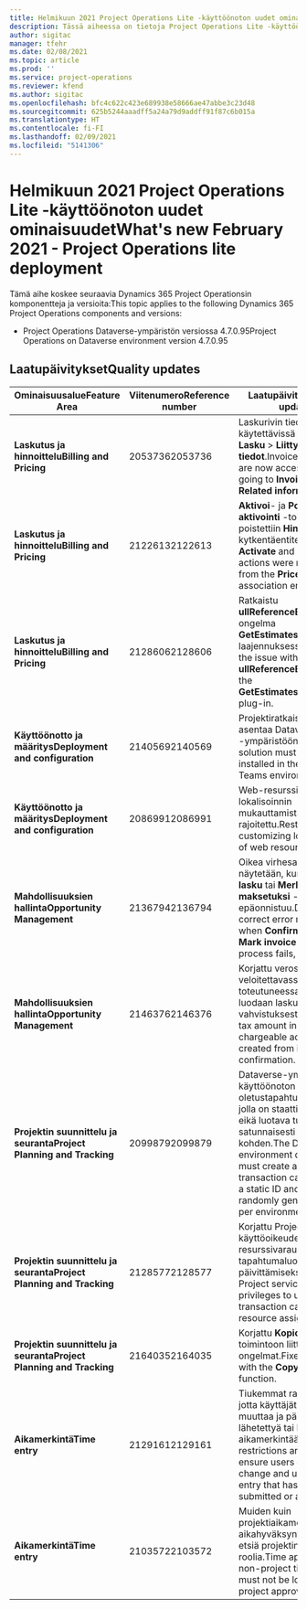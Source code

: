 ```yaml
---
title: Helmikuun 2021 Project Operations Lite -käyttöönoton uudet ominaisuudet
description: Tässä aiheessa on tietoja Project Operations Lite -käyttöönoton helmikuun 2021 version päivityksessä olevista laatupäivityksistä.
author: sigitac
manager: tfehr
ms.date: 02/08/2021
ms.topic: article
ms.prod: ''
ms.service: project-operations
ms.reviewer: kfend
ms.author: sigitac
ms.openlocfilehash: bfc4c622c423e689938e58666ae47abbe3c23d48
ms.sourcegitcommit: 625b5244aaadff5a24a79d9addff91f87c6b015a
ms.translationtype: HT
ms.contentlocale: fi-FI
ms.lasthandoff: 02/09/2021
ms.locfileid: "5141306"
---
```

# <a name="whats-new-february-2021---project-operations-lite-deployment"></a><span data-ttu-id="872fe-103">Helmikuun 2021 Project Operations Lite -käyttöönoton uudet ominaisuudet</span><span class="sxs-lookup"><span data-stu-id="872fe-103">What's new February 2021 - Project Operations lite deployment</span></span>

<span data-ttu-id="872fe-104">Tämä aihe koskee seuraavia Dynamics 365 Project Operationsin komponentteja ja versioita:</span><span class="sxs-lookup"><span data-stu-id="872fe-104">This topic applies to the following Dynamics 365 Project Operations components and versions:</span></span>

  - <span data-ttu-id="872fe-105">Project Operations Dataverse-ympäristön versiossa 4.7.0.95</span><span class="sxs-lookup"><span data-stu-id="872fe-105">Project Operations on Dataverse environment version 4.7.0.95</span></span>

## <a name="quality-updates"></a><span data-ttu-id="872fe-106">Laatupäivitykset</span><span class="sxs-lookup"><span data-stu-id="872fe-106">Quality updates</span></span>

| <span data-ttu-id="872fe-107">**Ominaisuusalue**</span><span class="sxs-lookup"><span data-stu-id="872fe-107">**Feature Area**</span></span> | <span data-ttu-id="872fe-108">**Viitenumero**</span><span class="sxs-lookup"><span data-stu-id="872fe-108">**Reference number**</span></span> | <span data-ttu-id="872fe-109">**Laatupäivitys**</span><span class="sxs-lookup"><span data-stu-id="872fe-109">**Quality update**</span></span> |
| --- | --- | --- |
| <span data-ttu-id="872fe-110">**Laskutus ja hinnoittelu**</span><span class="sxs-lookup"><span data-stu-id="872fe-110">**Billing and Pricing**</span></span> | <span data-ttu-id="872fe-111">2053736</span><span class="sxs-lookup"><span data-stu-id="872fe-111">2053736</span></span> | <span data-ttu-id="872fe-112">Laskurivin tiedot ovat nyt käytettävissä kohdassa **Lasku** > **Liittyvät tiedot**.</span><span class="sxs-lookup"><span data-stu-id="872fe-112">Invoice line details are now accessible by going to **Invoice** > **Related information**.</span></span> |
| <span data-ttu-id="872fe-113">**Laskutus ja hinnoittelu**</span><span class="sxs-lookup"><span data-stu-id="872fe-113">**Billing and Pricing**</span></span> | <span data-ttu-id="872fe-114">2122613</span><span class="sxs-lookup"><span data-stu-id="872fe-114">2122613</span></span> | <span data-ttu-id="872fe-115">**Aktivoi**- ja **Poista aktivointi** -toiminnot poistettiin **Hinnasto**-kytkentäentiteeteistä.</span><span class="sxs-lookup"><span data-stu-id="872fe-115">The **Activate** and **Deactivate** actions were removed from the **Price List** association entities.</span></span> |
| <span data-ttu-id="872fe-116">**Laskutus ja hinnoittelu**</span><span class="sxs-lookup"><span data-stu-id="872fe-116">**Billing and Pricing**</span></span> | <span data-ttu-id="872fe-117">2128606</span><span class="sxs-lookup"><span data-stu-id="872fe-117">2128606</span></span> | <span data-ttu-id="872fe-118">Ratkaistu **ullReferenceException**-ongelma **GetEstimatesForProject**-laajennuksessa.</span><span class="sxs-lookup"><span data-stu-id="872fe-118">Resolved the issue with **ullReferenceException** in the **GetEstimatesForProject** plug-in.</span></span> |
| <span data-ttu-id="872fe-119">**Käyttöönotto ja määritys**</span><span class="sxs-lookup"><span data-stu-id="872fe-119">**Deployment and configuration**</span></span> | <span data-ttu-id="872fe-120">2140569</span><span class="sxs-lookup"><span data-stu-id="872fe-120">2140569</span></span> | <span data-ttu-id="872fe-121">Projektiratkaisua ei tule asentaa Dataverse Teams -ympäristöön.</span><span class="sxs-lookup"><span data-stu-id="872fe-121">Project solution must not be installed in the Dataverse Teams environments.</span></span> |
| <span data-ttu-id="872fe-122">**Käyttöönotto ja määritys**</span><span class="sxs-lookup"><span data-stu-id="872fe-122">**Deployment and configuration**</span></span> | <span data-ttu-id="872fe-123">2086991</span><span class="sxs-lookup"><span data-stu-id="872fe-123">2086991</span></span> | <span data-ttu-id="872fe-124">Web-resurssien lokalisoinnin mukauttamista on rajoitettu.</span><span class="sxs-lookup"><span data-stu-id="872fe-124">Restricted customizing localization of web resources.</span></span> |
| <span data-ttu-id="872fe-125">**Mahdollisuuksien hallinta**</span><span class="sxs-lookup"><span data-stu-id="872fe-125">**Opportunity Management**</span></span> | <span data-ttu-id="872fe-126">2136794</span><span class="sxs-lookup"><span data-stu-id="872fe-126">2136794</span></span> | <span data-ttu-id="872fe-127">Oikea virhesanoma näytetään, kun **Vahvista lasku** tai **Merkitse lasku maksetuksi** -prosessi epäonnistuu.</span><span class="sxs-lookup"><span data-stu-id="872fe-127">Display correct error message when **Confirm invoice** or **Mark invoice as paid** process fails,</span></span> |
| <span data-ttu-id="872fe-128">**Mahdollisuuksien hallinta**</span><span class="sxs-lookup"><span data-stu-id="872fe-128">**Opportunity Management**</span></span> | <span data-ttu-id="872fe-129">2146376</span><span class="sxs-lookup"><span data-stu-id="872fe-129">2146376</span></span> | <span data-ttu-id="872fe-130">Korjattu verosumma ei-veloitettavassa toteutuneessa maksussa luodaan laskun vahvistuksesta.</span><span class="sxs-lookup"><span data-stu-id="872fe-130">Corrected tax amount in a non-chargeable actual is created from invoice confirmation.</span></span> |
| <span data-ttu-id="872fe-131">**Projektin suunnittelu ja seuranta**</span><span class="sxs-lookup"><span data-stu-id="872fe-131">**Project Planning and Tracking**</span></span> | <span data-ttu-id="872fe-132">2099879</span><span class="sxs-lookup"><span data-stu-id="872fe-132">2099879</span></span> | <span data-ttu-id="872fe-133">Dataverse-ympäristön käyttöönoton on luotava oletustapahtumaluokka, jolla on staattinen tunnus, eikä luotava tunnusta satunnaisesti ympäristöä kohden.</span><span class="sxs-lookup"><span data-stu-id="872fe-133">The Dataverse environment deployment must create a default transaction category with a static ID and not randomly generate one per environment.</span></span> |
| <span data-ttu-id="872fe-134">**Projektin suunnittelu ja seuranta**</span><span class="sxs-lookup"><span data-stu-id="872fe-134">**Project Planning and Tracking**</span></span> | <span data-ttu-id="872fe-135">2128577</span><span class="sxs-lookup"><span data-stu-id="872fe-135">2128577</span></span> | <span data-ttu-id="872fe-136">Korjattu Project Servicen käyttöoikeudet resurssivarauksen tapahtumaluokan päivittämiseksi.</span><span class="sxs-lookup"><span data-stu-id="872fe-136">Fixed the Project service user privileges to update the transaction category on a resource assignment.</span></span> |
| <span data-ttu-id="872fe-137">**Projektin suunnittelu ja seuranta**</span><span class="sxs-lookup"><span data-stu-id="872fe-137">**Project Planning and Tracking**</span></span> | <span data-ttu-id="872fe-138">2164035</span><span class="sxs-lookup"><span data-stu-id="872fe-138">2164035</span></span> | <span data-ttu-id="872fe-139">Korjattu **Kopioi projekti** -toimintoon liittyvät ongelmat.</span><span class="sxs-lookup"><span data-stu-id="872fe-139">Fixed issues with the **Copy Project** function.</span></span> |
| <span data-ttu-id="872fe-140">**Aikamerkintä**</span><span class="sxs-lookup"><span data-stu-id="872fe-140">**Time entry**</span></span> | <span data-ttu-id="872fe-141">2129161</span><span class="sxs-lookup"><span data-stu-id="872fe-141">2129161</span></span> | <span data-ttu-id="872fe-142">Tiukemmat rajoitukset, jotta käyttäjät eivät voi muuttaa ja päivittää lähetettyä tai hyväksyttyä aikamerkintää.</span><span class="sxs-lookup"><span data-stu-id="872fe-142">Tighter restrictions are applied to ensure users can't change and update a time entry that has been submitted or approved.</span></span> |
| <span data-ttu-id="872fe-143">**Aikamerkintä**</span><span class="sxs-lookup"><span data-stu-id="872fe-143">**Time entry**</span></span> | <span data-ttu-id="872fe-144">2103572</span><span class="sxs-lookup"><span data-stu-id="872fe-144">2103572</span></span> | <span data-ttu-id="872fe-145">Muiden kuin projektiaikamerkintöjen aikahyväksyntä ei saa etsiä projektin hyväksyjän roolia.</span><span class="sxs-lookup"><span data-stu-id="872fe-145">Time approval for non-project time entries must not be looking for project approver role.</span></span> |
